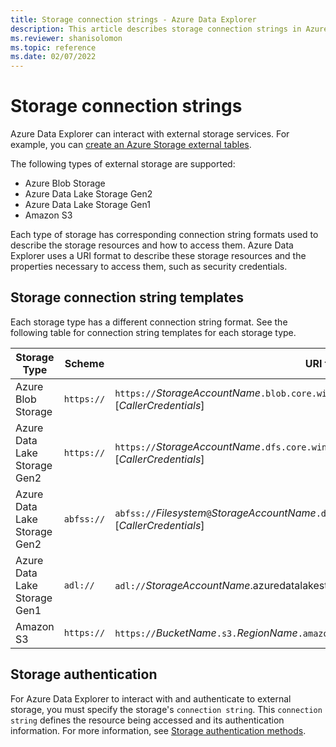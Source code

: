 ```yaml
---
title: Storage connection strings - Azure Data Explorer
description: This article describes storage connection strings in Azure Data Explorer.
ms.reviewer: shanisolomon
ms.topic: reference
ms.date: 02/07/2022
---
```

# Storage connection strings

Azure Data Explorer can interact with external storage services. For example, you can [create an Azure Storage external tables](../../management/external-tables-azurestorage-azuredatalake.md).

The following types of external storage are supported:

* Azure Blob Storage
* Azure Data Lake Storage Gen2
* Azure Data Lake Storage Gen1
* Amazon S3

Each type of storage has corresponding connection string formats used to describe the storage resources and how to access them.
Azure Data Explorer uses a URI format to describe these storage resources and the properties necessary to access them, such as security credentials.

## Storage connection string templates

Each storage type has a different connection string format. See the following table for connection string templates for each storage type.

|Storage Type                  |Scheme    |URI template                          |
|------------------------------|----------|--------------------------------------|
|Azure Blob Storage            |`https://`|`https://`*StorageAccountName*`.blob.core.windows.net/`*Container*[`/`*BlobName*][*CallerCredentials*]|
|Azure Data Lake Storage Gen2  |`https://`|`https://`*StorageAccountName*`.dfs.core.windows.net/`*Filesystem*[`/`*PathToDirectoryOrFile*][*CallerCredentials*]|
|Azure Data Lake Storage Gen2  |`abfss://`|`abfss://`*Filesystem*`@`*StorageAccountName*`.dfs.core.windows.net/`[*PathToDirectoryOrFile*][*CallerCredentials*]|
|Azure Data Lake Storage Gen1  |`adl://`  |`adl://`*StorageAccountName*.azuredatalakestore.net/*PathToDirectoryOrFile*[*CallerCredentials*]|
|Amazon S3                     |`https://`|`https://`*BucketName*`.s3.`*RegionName*`.amazonaws.com/`*ObjectKey*[*CallerCredentials*]|

## Storage authentication

For Azure Data Explorer to interact with and authenticate to external storage, you must specify the storage's `connection string`. This `connection string` defines the resource being accessed and its authentication information. For more information, see [Storage authentication methods](storage-authentication-methods.md).
